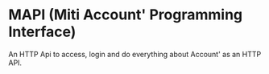 # MAPI (Miti Account' Programming Interface)

An HTTP Api to access, login and do everything about Account' as an HTTP API.
